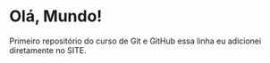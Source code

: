 # Olá, Mundo!
 Primeiro repositório do curso de Git e GitHub
essa linha eu adicionei diretamente no SITE.
